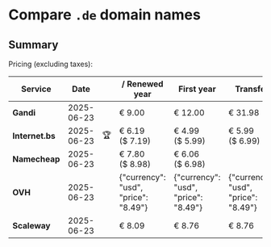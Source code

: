 # Compare `.de` domain names

## Summary

Pricing (excluding taxes):

| Service | Date |  | / Renewed year | First year | Transfer | Restoration |
|--|--|--|--|--|--|--|
| **Gandi** | 2025-06-23 |  | € 9.00 | € 12.00 | € 31.98 |  |
| **Internet.bs** | 2025-06-23 | 🏆 | € 6.19<br>($ 7.19) | € 4.99<br>($ 5.99) | € 5.99<br>($ 6.99) | € 20.45<br>($ 21.85) |
| **Namecheap** | 2025-06-23 |  | € 7.80<br>($ 8.98) | € 6.06<br>($ 6.98) |  |  |
| **OVH** | 2025-06-23 |  | {"currency": "usd", "price": "8.49"} | {"currency": "usd", "price": "8.49"} | {"currency": "usd", "price": "8.49"} |  |
| **Scaleway** | 2025-06-23 |  | € 8.09 | € 8.76 | € 8.76 | € 49.99 |
